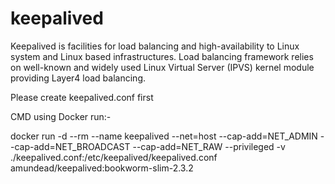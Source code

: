 # keepalived

Keepalived is facilities for load balancing and high-availability to Linux system and Linux based infrastructures. Load balancing framework relies on well-known and widely used Linux Virtual Server (IPVS) kernel module providing Layer4 load balancing.

Please create keepalived.conf first

CMD using Docker run:-

docker run -d --rm --name keepalived --net=host --cap-add=NET_ADMIN --cap-add=NET_BROADCAST --cap-add=NET_RAW --privileged -v ./keepalived.conf:/etc/keepalived/keepalived.conf amundead/keepalived:bookworm-slim-2.3.2

